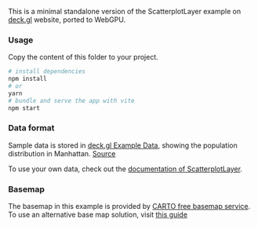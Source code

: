 This is a minimal standalone version of the ScatterplotLayer example
on [deck.gl](http://deck.gl) website, ported to WebGPU.

### Usage

Copy the content of this folder to your project.

```bash
# install dependencies
npm install
# or
yarn
# bundle and serve the app with vite
npm start
```

### Data format

Sample data is stored in [deck.gl Example Data](https://github.com/visgl/deck.gl-data/tree/master/examples/scatterplot), showing the population distribution in Manhattan. [Source](http://www.census.gov)

To use your own data, check out
the [documentation of ScatterplotLayer](../../../docs/api-reference/layers/scatterplot-layer.md).

### Basemap

The basemap in this example is provided by [CARTO free basemap service](https://carto.com/basemaps). To use an alternative base map solution, visit [this guide](https://deck.gl/docs/get-started/using-with-map#using-other-basemap-services)
